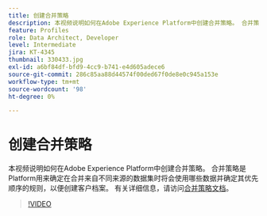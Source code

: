 ```yaml
---
title: 创建合并策略
description: 本视频说明如何在Adobe Experience Platform中创建合并策略。 合并策略是Platform用来确定在合并来自不同来源的数据集时将会使用哪些数据并确定其优先顺序的规则，以便创建客户档案。
feature: Profiles
role: Data Architect, Developer
level: Intermediate
jira: KT-4345
thumbnail: 330433.jpg
exl-id: a6bf84df-bfd9-4cc9-b741-e4d605adece6
source-git-commit: 286c85aa88d44574f00ded67f0de8e0c945a153e
workflow-type: tm+mt
source-wordcount: '98'
ht-degree: 0%

---
```


# 创建合并策略

本视频说明如何在Adobe Experience Platform中创建合并策略。 合并策略是Platform用来确定在合并来自不同来源的数据集时将会使用哪些数据并确定其优先顺序的规则，以便创建客户档案。 有关详细信息，请访问[合并策略文档](https://experienceleague.adobe.com/docs/experience-platform/profile/merge-policies/overview.html?lang=zh-Hans)。

>[!VIDEO](https://video.tv.adobe.com/v/330433?learn=on&enablevpops)
